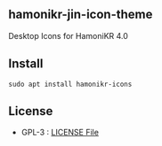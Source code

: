 ## hamonikr-jin-icon-theme

Desktop Icons for HamoniKR 4.0

## Install

```
sudo apt install hamonikr-icons
```

## License

 * GPL-3 : [LICENSE File](./LICENSE)